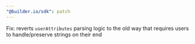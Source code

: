 ```yaml
---
"@builder.io/sdk": patch
---
```


Fix: reverts `userAttributes` parsing logic to the old way that requires users to handle/preserve strings on their end
